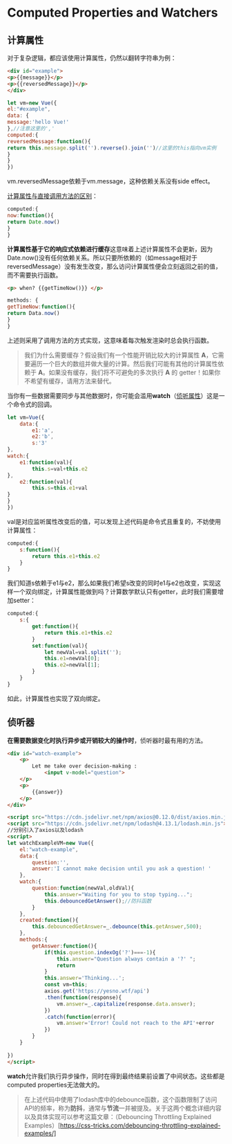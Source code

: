 # Computed Properties and Watchers

## 计算属性

 对于复杂逻辑，都应该使用计算属性，仍然以翻转字符串为例：

```html
<div id="example">
<p>{{message}}</p>
<p>{{reversedMessage}}</p>
</div>
```

```js
let vm=new Vue({
el:"#example",
data: {
message:'hello Vue!'
},//注意这里的','
computed:{
reversedMessage:function(){
return this.message.split('').reverse().join('')//这里的this指向vm实例
}
}
})
```

vm.reversedMessage依赖于vm.message，这种依赖关系没有side effect。

<u>计算属性与直接调用方法的区别</u>：

```js
computed:{
now:function(){
return Date.now()
}
}
```

**计算属性基于它的响应式依赖进行缓存**这意味着上述计算属性不会更新，因为Date.now()没有任何依赖关系。所以只要所依赖的（如message相对于reversedMessage）没有发生改变，那么访问计算属性便会立刻返回之前的值，而不需要执行函数。

```html
<p> when? {{getTimeNow()}} </p>
```

```js
methods: {
getTimeNow:function(){
return Data.now()
}
}
```

上述则采用了调用方法的方式实现，这意味着每次触发渲染时总会执行函数。

> 我们为什么需要缓存？假设我们有一个性能开销比较大的计算属性 **A**，它需要遍历一个巨大的数组并做大量的计算。然后我们可能有其他的计算属性依赖于 **A**。如果没有缓存，我们将不可避免的多次执行 **A** 的 getter！如果你不希望有缓存，请用方法来替代。

当你有一些数据需要同步与其他数据时，你可能会滥用**watch**（<u>侦听属性</u>）这是一个命令式的回调。

```js
let vm=Vue({
	data:{
		e1:'a',
		e2:'b',
		s:'3'
},
watch:{
	e1:function(val){
		this.s=val+this.e2
},
	e2:function(val){
		this.s=this.e1+val
}
}
})
```

val是对应监听属性改变后的值，可以发现上述代码是命令式且重复的，不妨使用计算属性：

```js
computed:{
    s:function(){
        return this.e1+this.e2
    }
}
```

我们知道s依赖于e1与e2，那么如果我们希望s改变的同时e1与e2也改变，实现这样一个双向绑定，计算属性能做到吗？计算数学默认只有getter，此时我们需要增加setter：

```js
computed:{
    s:{
        get:function(){
            return this.e1+this.e2
        }
        set:function(val){
            let newVal=val.split('');
            this.e1=newVal[0];
            this.e2=newVal[1];
        }
    }
}
```

如此，计算属性也实现了双向绑定。

## 侦听器

**在需要数据变化时执行异步或开销较大的操作时**，侦听器时最有用的方法。

```html
<div id="watch-example">
    <p>
        Let me take over decision-making :
            <input v-model="question">
    </p>
    <p>
        {{answer}}
    </p>
</div>
```

```html
<script src="https://cdn.jsdelivr.net/npm/axios@0.12.0/dist/axios.min.js"></script>
<script src="https://cdn.jsdelivr.net/npm/lodash@4.13.1/lodash.min.js"></script>
//分别引入了axios以及lodash
<script>
let watchExampleVM=new Vue({
    el:"watch-example",
    data:{
        question:'',
        answer:'I cannot make decision until you ask a question! '
    },
    watch:{
        question:function(newVal,oldVal){
            this.answer="Waiting for you to stop typing...";
            this.debouncedGetAnswer();//防抖函数
        }
    },
    created:function(){
        this.debouncedGetAnswer=_.debounce(this.getAnswer,500);
    },
    methods:{
        getAnswer:function(){
            if(this.question.indexOg('?')===-1){
                this.answer="Question always contain a '?' ";
                return
            }
            this.answer='Thinking...';
            const vm=this;
            axios.get('https://yesno.wtf/api')
            .then(function(response){
                vm.answer=_.capitalize(response.data.answer);
            })
            .catch(function(error){
                vm.answer='Error! Could not reach to the API'+error
            })
        }
    }
    
})
</script>
```

**watch**允许我们执行异步操作，同时在得到最终结果前设置了中间状态。这些都是computed properties无法做大的。

> 在上述代码中使用了lodash库中的debounce函数，这个函数限制了访问API的频率，称为**防抖**，通常与**节流**一并被提及。关于这两个概念详细内容以及具体实现可以参考这篇文章：（Debouncing Throttling Explained Examples）[https://css-tricks.com/debouncing-throttling-explained-examples/]

